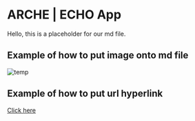 # ARCHE | ECHO App

Hello, this is a placeholder for our md file.

## Example of how to put image onto md file

![temp](https://i.chzbgr.com/original/1960454/h334C4A4C/pop-the-popcat)

## Example of how to put url hyperlink
[Click here](https://www.mkdocs.org/getting-started/)
